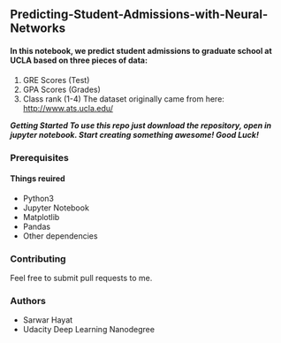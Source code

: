 
## Predicting-Student-Admissions-with-Neural-Networks
#### In this notebook, we predict student admissions to graduate school at UCLA based on three pieces of data:

1. GRE Scores (Test)
2. GPA Scores (Grades)
3. Class rank (1-4) The dataset originally came from here: http://www.ats.ucla.edu/

___Getting Started
To use this repo just download the repository, open in jupyter notebook. Start creating something awesome! Good Luck!___

### Prerequisites
#### Things reuired

- Python3
- Jupyter Notebook
- Matplotlib
- Pandas
- Other dependencies 

### Contributing

Feel free to submit pull requests to me.

### Authors
- Sarwar Hayat
- Udacity Deep Learning Nanodegree

